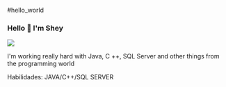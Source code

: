 #hello_world

### Hello 👋 I'm Shey
![](![deloran_3](https://user-images.githubusercontent.com/92554092/137426242-607f505b-d6c5-4c80-bed5-28337ee3d30e.gif))

I'm working really hard with Java, C ++, SQL Server and other things from the programming world

Habilidades: JAVA/C++/SQL SERVER
